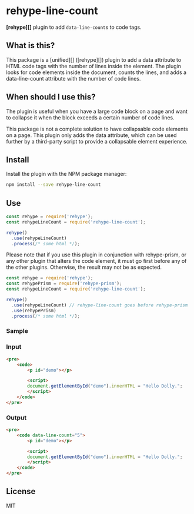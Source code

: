 # rehype-line-count

**[rehype][]** plugin to add `data-line-count`s to code tags.

## What is this?

This package is a [unified][] ([rehype][]) plugin to add a data attribute to HTML code tags with the number of lines inside the element. The plugin looks for code elements inside the document, counts the lines, and adds a data-line-count attribute with the number of code lines. 

## When should I use this?

The plugin is useful when you have a large code block on a page and want to collapse it when the block exceeds a certain number of code lines. 

This package is not a complete solution to have collapsable code elements on a page. This plugin only adds the data attribute, which can be used further by a third-party script to provide a collapsable element experience. 

## Install

Install the plugin with the NPM package manager:

```sh
npm install --save rehype-line-count
```

## Use

```javascript
const rehype = require('rehype');
const rehypeLineCount = require('rehype-line-count');

rehype()
  .use(rehypeLineCount)
  .process(/* some html */);
```

Please note that if you use this plugin in conjunction with rehype-prism, or any other plugin that alters the code element, it must go first before any of the other plugins. Otherwise, the result may not be as expected.  

```javascript
const rehype = require('rehype');
const rehypePrism = require('rehype-prism');
const rehypeLineCount = require('rehype-line-count');

rehype()
  .use(rehypeLineCount) // rehype-line-count goes before rehype-prism
  .use(rehypePrism)
  .process(/* some html */);
```

### Sample

### Input

```html
<pre>
	<code>
		<p id="demo"></p>

		<script>
		document.getElementById("demo").innerHTML = "Hello Dolly.";
		</script>
	</code>
</pre>
```

### Output

```html
<pre>
	<code data-line-count="5">
		<p id="demo"></p>

		<script>
		document.getElementById("demo").innerHTML = "Hello Dolly.";
		</script>
	</code>
</pre>
```

## License

MIT
